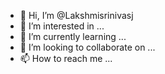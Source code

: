 - 👋 Hi, I’m @Lakshmisrinivasj
- 👀 I’m interested in ...
- 🌱 I’m currently learning ...
- 💞️ I’m looking to collaborate on ...
- 📫 How to reach me ...

<!---
Lakshmisrinivasj/Lakshmisrinivasj is a ✨ special ✨ repository because its `README.md` (this file) appears on your GitHub profile.
You can click the Preview link to take a look at your changes.
--->
